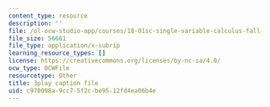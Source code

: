 ```yaml
---
content_type: resource
description: ''
file: /ol-ocw-studio-app/courses/18-01sc-single-variable-calculus-fall-2010/c970098a9cc75f2cbe9512fd4ea06b4e_wOHrNt9ScYs.vtt
file_size: 56661
file_type: application/x-subrip
learning_resource_types: []
license: https://creativecommons.org/licenses/by-nc-sa/4.0/
ocw_type: OCWFile
resourcetype: Other
title: 3play caption file
uid: c970098a-9cc7-5f2c-be95-12fd4ea06b4e
---
```

